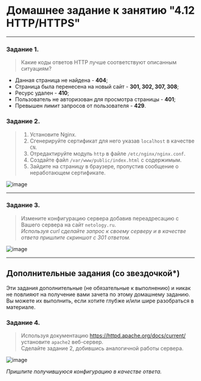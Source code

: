 # Домашнее задание к занятию "4.12 HTTP/HTTPS"

------
### Задание 1.

> Какие коды ответов HTTP лучше соответствуют описанным ситуациям?

- Данная страница не найдена - **404**;
- Страница была перенесена на новый сайт - **301, 302, 307, 308**;
- Ресурс удален - **410**;
- Пользователь не авторизован для просмотра страницы - **401**;
- Превышен лимит запросов от пользователя - **429**.

### Задание 2.

> 1. Установите Nginx.  
> 2. Сгенерируйте сертификат для него указав `localhost` в качестве `CN`.  
> 3. Отредактируйте модуль `http` в файле `/etc/nginx/nginx.conf`.  
> 4. Создайте файл `/var/www/public/index.html` c содержимым.  
> 5. Зайдите на страницу в браузере, пропустив сообщение о неработающем сертификате.

![image](https://user-images.githubusercontent.com/115862529/198676249-0550f2d3-a885-4b9c-8e20-8ec8bf5abc08.png)


------

### Задание 3.

> Измените конфигурацию сервера добавив переадресацию c Вашего сервера на сайт `netology.ru`.  
> *Используя curl сделайте запрос к своему серверу и в качестве ответа пришлите скриншот с 301 ответом.*

![image](https://user-images.githubusercontent.com/115862529/198682046-3232c7c5-41c8-4442-84e9-323f2b19d606.png)


---

## Дополнительные задания (со звездочкой*)
Эти задания дополнительные (не обязательные к выполнению) и никак не повлияют на получение вами зачета по этому домашнему заданию. Вы можете их выполнить, если хотите глубже и/или шире разобраться в материале.

### Задание 4.

> Используя документацию https://httpd.apache.org/docs/current/ установите `apache2` веб-сервер.  
> Сделайте задание 2, добившись аналогичной работы сервера.

![image](https://user-images.githubusercontent.com/115862529/198693064-912ed9ed-e9bf-4350-a00c-5d944d0b6e1c.png)

*Пришлите получившуюся конфигурацию в качестве ответа.*
